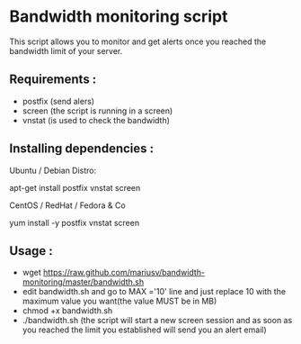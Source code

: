 Bandwidth monitoring script
===========================


This script allows you to monitor and get alerts once you reached the bandwidth limit of your server.


Requirements :
--------------

- postfix (send alers)
- screen (the script is running in a screen)
- vnstat (is used to check the bandwidth)

Installing dependencies :
-------------------------

Ubuntu / Debian Distro:

apt-get install postfix vnstat screen

CentOS / RedHat / Fedora & Co

yum install -y postfix vnstat screen

Usage :
-------

- wget https://raw.github.com/mariusv/bandwidth-monitoring/master/bandwidth.sh
- edit bandwidth.sh and go to MAX ='10' line and just replace 10 with the maximum value you want(the value MUST be in MB)
- chmod +x bandwidth.sh
- ./bandwidth.sh (the script will start a new screen session and as soon as you reached the limit you established will send you an alert email) 
